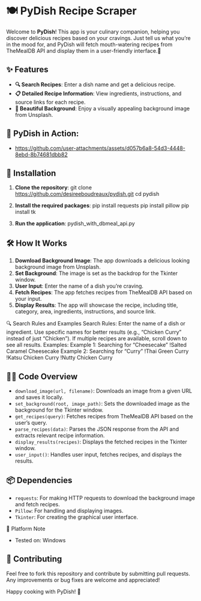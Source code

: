 # 🍽️ PyDish Recipe Scraper

Welcome to **PyDish**! This app is your culinary companion, helping you discover delicious recipes based on your cravings. Just tell us what you’re in the mood for, and PyDish will fetch mouth-watering recipes from TheMealDB API and display them in a user-friendly interface.🍴

## ✨ Features
- **🔍 Search Recipes**: Enter a dish name and get a delicious recipe.
- **📋 Detailed Recipe Information**: View ingredients, instructions, and source links for each recipe.
- **🌄 Beautiful Background**: Enjoy a visually appealing background image from Unsplash.
  
## 🎥 PyDish in Action:
- https://github.com/user-attachments/assets/d057b6a8-54d3-4448-8ebd-8b74681dbb82

## 🚀 Installation
1. **Clone the repository**:
    git clone https://github.com/desireeboudreaux/pydish.git
cd pydish

3. **Install the required packages**:
    pip install requests
    pip install pillow
    pip install tk
   
   
5. **Run the application**:
    pydish_with_dbmeal_api.py

## 🛠️ How It Works
1. **Download Background Image**: The app downloads a delicious looking background image from Unsplash.
2. **Set Background**: The image is set as the backdrop for the Tkinter window.
3. **User Input**: Enter the name of a dish you’re craving.
4. **Fetch Recipes**: The app fetches recipes from TheMealDB API based on your input.
5. **Display Results**: The app will showcase the recipe, including title, category, area, ingredients, instructions, and source link.
   
🔍 Search Rules and Examples
Search Rules:
Enter the name of a dish or ingredient.
Use specific names for better results (e.g., “Chicken Curry” instead of just “Chicken”).
If multiple recipes are available, scroll down to see all results.
Examples:
Example 1: Searching for “Cheesecake”
!Salted Caramel Cheesecake
Example 2: Searching for “Curry”
!Thai Green Curry
!Katsu Chicken Curry
!Nutty Chicken Curry

## 🧑‍💻 Code Overview
- `download_image(url, filename)`: Downloads an image from a given URL and saves it locally.
- `set_background(root, image_path)`: Sets the downloaded image as the background for the Tkinter window.
- `get_recipes(query)`: Fetches recipes from TheMealDB API based on the user’s query.
- `parse_recipes(data)`: Parses the JSON response from the API and extracts relevant recipe information.
- `display_results(recipes)`: Displays the fetched recipes in the Tkinter window.
- `user_input()`: Handles user input, fetches recipes, and displays the results.

## 📦 Dependencies
- `requests`: For making HTTP requests to download the background image and fetch recipes.
- `Pillow`: For handling and displaying images.
- `Tkinter`: For creating the graphical user interface.
  
📝 Platform Note
- Tested on: Windows

## 🤝 Contributing
Feel free to fork this repository and contribute by submitting pull requests. Any improvements or bug fixes are welcome and appreciated!

 
Happy cooking with PyDish! 🍪
